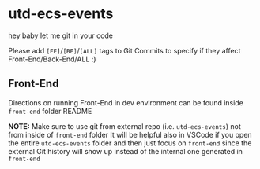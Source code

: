 # utd-ecs-events

hey baby let me git in your code

Please add `[FE]`/`[BE]`/`[ALL]` tags to Git Commits to specify if they affect Front-End/Back-End/ALL :)

## Front-End

Directions on running Front-End in dev environment can be found inside `front-end` folder README

**NOTE:** Make sure to use git from external repo (i.e. `utd-ecs-events`) not from inside of `front-end` folder
It will be helpful also in VSCode if you open the entire `utd-ecs-events` folder and then just focus on `front-end` since the external Git history will show up instead of the internal one generated in `front-end`
